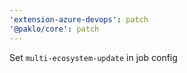 ```yaml
---
'extension-azure-devops': patch
'@paklo/core': patch
---
```


Set `multi-ecosystem-update` in job config
